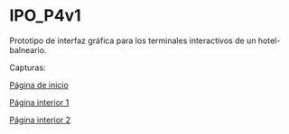 # IPO_P4v1
Prototipo de interfaz gráfica para los terminales interactivos de un hotel-balneario.

Capturas:

[Página de inicio](screenshots/startPage.png)

[Página interior 1](screenshots/inner1.png)

[Página interior 2](screenshots/inner2.png)
